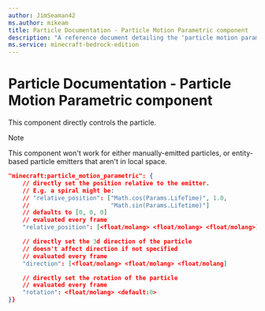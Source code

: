 ```yaml
---
author: JimSeaman42
ms.author: mikeam
title: Particle Documentation - Particle Motion Parametric component
description: "A reference document detailing the 'particle motion parametric' particle component"
ms.service: minecraft-bedrock-edition
---
```


# Particle Documentation - Particle Motion Parametric component

This component directly controls the particle.

> [!NOTE]
> This component won't work for either manually-emitted particles, or entity-based particle emitters that aren't in local space.

```json
"minecraft:particle_motion_parametric": {
    // directly set the position relative to the emitter.
    // E.g. a spiral might be:
    // "relative_position": ["Math.cos(Params.LifeTime)", 1.0,
    //                       "Math.sin(Params.Lifetime)"]
    // defaults to [0, 0, 0]
    // evaluated every frame
    "relative_position": [<float/molang> <float/molang> <float/molang>]

    // directly set the 3d direction of the particle
    // doesn't affect direction if not specified
    // evaluated every frame
    "direction": [<float/molang> <float/molang> <float/molang]

    // directly set the rotation of the particle
    // evaluated every frame
    "rotation": <float/molang> <default:0>
}}
```
